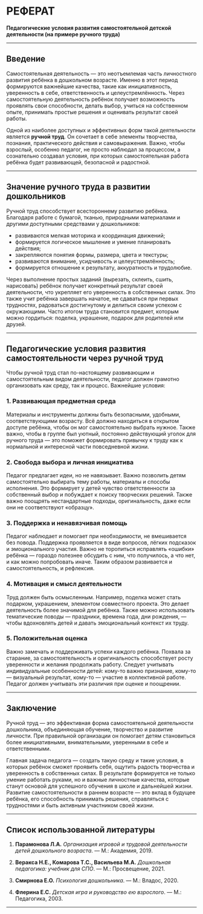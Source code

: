 # РЕФЕРАТ  
**Педагогические условия развития самостоятельной детской деятельности (на примере ручного труда)**  

---

## Введение

Самостоятельная деятельность — это неотъемлемая часть личностного развития ребёнка в дошкольном возрасте. Именно в этот период формируются важнейшие качества, такие как инициативность, уверенность в себе, ответственность и целеустремлённость. Через самостоятельную деятельность ребёнок получает возможность проявлять свои способности, делать выбор, учиться на собственном опыте, принимать простые решения и оценивать результат своей работы.

Одной из наиболее доступных и эффективных форм такой деятельности является **ручной труд**. Он сочетает в себе элементы творчества, познания, практического действия и самовыражения. Важно, чтобы взрослый, особенно педагог, не просто наблюдал за процессом, а сознательно создавал условия, при которых самостоятельная работа ребёнка будет развивающей, безопасной и радостной.

---

## Значение ручного труда в развитии дошкольников

Ручной труд способствует всестороннему развитию ребёнка. Благодаря работе с бумагой, тканью, природными материалами и другими доступными средствами у дошкольников:

- развиваются мелкая моторика и координация движений;
- формируется логическое мышление и умение планировать действия;
- закрепляются понятия формы, размера, цвета и текстуры;
- развиваются внимание, усидчивость и целеустремлённость;
- формируется отношение к результату, аккуратность и трудолюбие.

Через выполнение простых заданий (вырезать, склеить, сшить, нарисовать) ребёнок получает конкретный результат своей деятельности, что укрепляет его уверенность в собственных силах. Это также учит ребёнка завершать начатое, не сдаваться при первых трудностях, радоваться достигнутому и делиться своим успехом с окружающими. Часто итогом труда становится предмет, которым можно гордиться: поделка, украшение, подарок для родителей или друзей.

---

## Педагогические условия развития самостоятельности через ручной труд

Чтобы ручной труд стал по-настоящему развивающим и самостоятельным видом деятельности, педагог должен грамотно организовать как среду, так и процесс. Важнейшие условия:

### 1. Развивающая предметная среда

Материалы и инструменты должны быть безопасными, удобными, соответствующими возрасту. Всё должно находиться в открытом доступе ребёнка, чтобы он мог самостоятельно выбрать нужное. Также важно, чтобы в группе был уютный, постоянно действующий уголок для ручного труда — это поможет формировать привычку к труду как к нормальной и интересной части повседневной жизни.

### 2. Свобода выбора и личная инициатива

Педагог предлагает идеи, но не навязывает. Важно позволить детям самостоятельно выбирать тему работы, материалы и способы исполнения. Это формирует у детей чувство ответственности за собственный выбор и побуждает к поиску творческих решений. Также важно поощрять нестандартные подходы, оригинальность, даже если они не соответствуют «образцу».

### 3. Поддержка и ненавязчивая помощь

Педагог наблюдает и помогает при необходимости, не вмешивается без повода. Поддержка проявляется в виде вопросов, лёгких подсказок и эмоционального участия. Важно не торопиться исправлять «ошибки» ребёнка — гораздо полезнее обсудить с ним, что получилось, а что нет, и как можно попробовать иначе. Таким образом развивается и самостоятельность, и рефлексия.

### 4. Мотивация и смысл деятельности

Труд должен быть осмысленным. Например, поделка может стать подарком, украшением, элементом совместного проекта. Это делает деятельность более значимой для ребёнка. Также можно использовать тематические поводы — праздники, времена года, дни рождения, — чтобы вдохновлять детей и давать эмоциональный контекст их труду.

### 5. Положительная оценка

Важно замечать и поддерживать успехи каждого ребёнка. Похвала за старание, за самостоятельность и оригинальность способствует росту уверенности и желания продолжать работу. Следует учитывать индивидуальные особенности детей: кому-то важно признание, кому-то — визуальный результат, кому-то — участие в коллективной работе. Педагог должен учитывать эти различия при оценке и поощрении.

---

## Заключение

Ручной труд — это эффективная форма самостоятельной деятельности дошкольника, объединяющая обучение, творчество и развитие личности. При правильной организации он помогает детям становиться более инициативными, внимательными, уверенными в себе и ответственными.

Главная задача педагога — создать такую среду и такие условия, в которых ребёнок сможет проявить себя, ощутить радость творчества и уверенность в собственных силах. В результате формируется не только умение работать руками, но и важные личностные качества, которые станут основой для успешного обучения в школе и дальнейшей жизни. Развитие самостоятельности в раннем возрасте — это вклад в будущее ребёнка, его способность принимать решения, справляться с трудностями и быть активным участником своей жизни.

---

## Список использованной литературы

1. **Парамонова Л.А.** *Организация игровой и трудовой деятельности детей дошкольного возраста*. — М.: Академия, 2019.

2. **Веракса Н.Е., Комарова Т.С., Васильева М.А.** *Дошкольная педагогика: учебник для СПО*. — М.: Просвещение, 2021.

3. **Смирнова Е.О.** *Психология дошкольника*. — М.: Владос, 2020.

4. **Флерина Е.С.** *Детская игра и руководство ею взрослого*. — М.: Педагогика, 2003.

---
